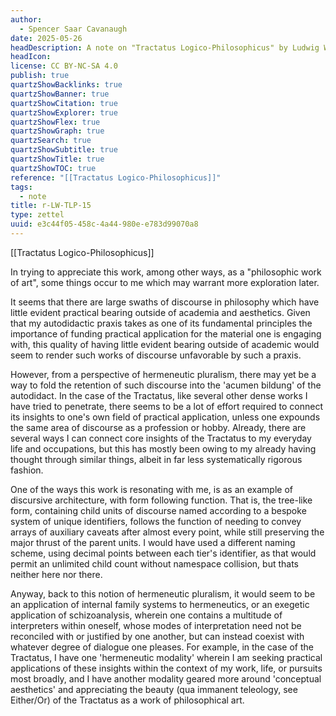```yaml
---
author:
  - Spencer Saar Cavanaugh
date: 2025-05-26
headDescription: A note on "Tractatus Logico-Philosophicus" by Ludwig Wittgenstein
headIcon: 
license: CC BY-NC-SA 4.0
publish: true
quartzShowBacklinks: true
quartzShowBanner: true
quartzShowCitation: true
quartzShowExplorer: true
quartzShowFlex: true
quartzShowGraph: true
quartzSearch: true
quartzShowSubtitle: true
quartzShowTitle: true
quartzShowTOC: true
reference: "[[Tractatus Logico-Philosophicus]]"
tags:
  - note
title: r-LW-TLP-15
type: zettel
uuid: e3c44f05-458c-4a44-980e-e783d99070a8
---
```

[[Tractatus Logico-Philosophicus]]

In trying to appreciate this work, among other ways, as a "philosophic work of art", some things occur to me which may warrant more exploration later. 

It seems that there are large swaths of discourse in philosophy which have little evident practical bearing outside of academia and aesthetics. Given that my autodidactic praxis takes as one of its fundamental principles the importance of funding practical application for the material one is engaging with, this quality of having little evident bearing outside of academic would seem to render such works of discourse unfavorable by such a praxis.

However, from a perspective of hermeneutic pluralism, there may yet be a way to fold the retention of such discourse into the 'acumen bildung' of the autodidact. In the case of the Tractatus, like several other dense works I have tried to penetrate, there seems to be a lot of effort required to connect its insights to one's own field of practical application, unless one expounds the same area of discourse as a profession or hobby. Already, there are several ways I can connect core insights of the Tractatus to my everyday life and occupations, but this has mostly been owing to my already having thought through similar things, albeit in far less systematically rigorous fashion.

One of the ways this work is resonating with me, is as an example of discursive architecture, with form following function. That is, the tree-like form, containing child units of discourse named according to a bespoke system of unique identifiers, follows the function of needing to convey arrays of auxiliary caveats after almost every point, while still preserving the major thrust of the parent units. I would have used a different naming scheme, using decimal points between each tier's identifier, as that would permit an unlimited child count without namespace collision, but thats neither here nor there.

Anyway, back to this notion of hermeneutic pluralism, it would seem to be an application of internal family systems to hermeneutics, or an exegetic application of schizoanalysis, wherein one contains a multitude of interpreters within oneself, whose modes of interpretation need not be reconciled with or justified by one another, but can instead coexist with whatever degree of dialogue one pleases. For example, in the case of the Tractatus, I have one 'hermeneutic modality' wherein I am seeking practical applications of these insights within the context of my work, life, or pursuits most broadly, and I have another modality geared more around 'conceptual aesthetics' and appreciating the beauty (qua immanent teleology, see Either/Or) of the Tractatus as a work of philosophical art.